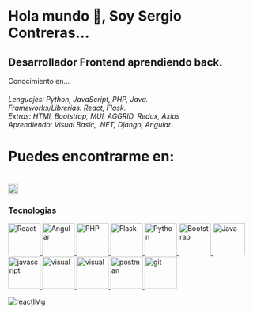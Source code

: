 # Hola mundo 👾, Soy Sergio Contreras...
## Desarrollador Frontend aprendiendo back.
  Conocimiento en...


<h6>
  Lenguajes: Python, JavaScript, PHP, Java.
  </br>
  Frameworks/Librerias: React, Flask.
 </br>
  Extras: HTMl, Bootstrap, MUI, AGGRID. Redux, Axios
  </br>
  Aprendiendo: Visual Basic, .NET, Django, Angular.
  </br>
<h6/>

<h1> 
  Puedes encontrarme en:
<h1/>
  <a href="https://www.linkedin.com/in/sergio-contreras-7ab49224a/" target="_blank"> <img src="https://www.vectorlogo.zone/logos/linkedin/linkedin-icon.svg" alt="React" width="20" height="20"/>  </a>
</hr>

### Tecnologias
<p align="left"> 
<a href="https://reactjs.org/docs/getting-started.html" target="_blank"> <img src="https://www.vectorlogo.zone/logos/reactjs/reactjs-icon.svg" alt="React" width="65" height="65"/>  </a>
<a href="https://angular.io/docs" target="_blank"> <img src="https://www.vectorlogo.zone/logos/angular/angular-icon.svg" alt="Angular" width="65" height="65"/>  </a>
<a href="https://www.php.net/docs.php" target="_blank"> <img src="https://www.vectorlogo.zone/logos/php/php-icon.svg" alt="PHP" width="65" height="65"/>  </a>
  <a href="https://flask.palletsprojects.com/en/2.2.x/" target="_blank"> <img src="https://www.vectorlogo.zone/logos/pocoo_flask/pocoo_flask-icon.svg" alt="Flask" width="65" height="65"/>  </a>
<a href="https://docs.python.org/3/" target="_blank"> <img src="https://www.vectorlogo.zone/logos/python/python-icon.svg" alt="Python" width="65" height="65"/>  </a>
  <a href="https://getbootstrap.com" target="_blank"> <img src="https://www.vectorlogo.zone/logos/getbootstrap/getbootstrap-icon.svg" alt="Bootstrap" width="65" height="65"/>  </a>
<a href="https://docs.oracle.com/en/java/" target="_blank"> <img src="https://www.vectorlogo.zone/logos/java/java-icon.svg" alt="Java" width="65" height="65"/>  </a>
<a href="https://devdocs.io/javascript/" target="_blank"> <img src="https://www.vectorlogo.zone/logos/javascript/javascript-icon.svg" alt="javascript" width="65" height="65"/>  </a>
<a href="https://learn.microsoft.com/en-us/dotnet/visual-basic/" target="_blank"> <img src="https://www.vectorlogo.zone/logos/microsoft_vb/microsoft_vb-icon.svg" alt="visual" width="65" height="65"/>  </a>
  <a href="https://learn.microsoft.com/en-us/dotnet/" target="_blank"> <img src="https://www.vectorlogo.zone/logos/dotnet/dotnet-icon.svg" alt="visual" width="65" height="65"/>  </a>
<a href="https://postman.com" target="_blank"> <img src="https://www.vectorlogo.zone/logos/getpostman/getpostman-icon.svg" alt="postman" width="65" height="65"/> </a>
<a href="https://git-scm.com/" target="_blank"> <img src="https://www.vectorlogo.zone/logos/git-scm/git-scm-icon.svg" alt="git" width="65" height="65"/>  </a>

  </p>

![reactIMg](https://user-images.githubusercontent.com/91096090/209746294-ed8c440f-aff2-40eb-bbb3-d4b45b6de93d.jpg)
